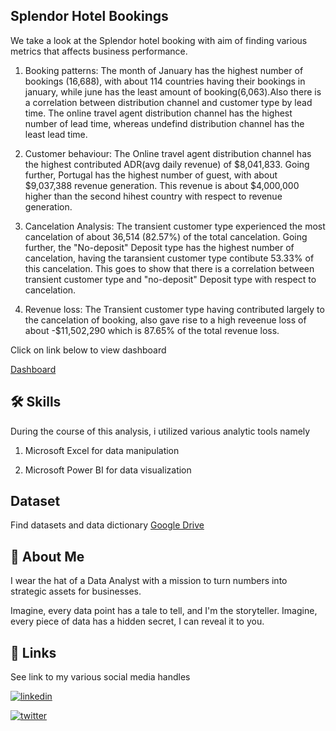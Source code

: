 
## Splendor Hotel Bookings

We take a look at the Splendor hotel booking with aim of finding various metrics that affects business performance.

1. Booking patterns:
The month of January has the highest number of bookings (16,688), with about 114 countries having their bookings in january, while june has the least amount of booking(6,063).Also there is a correlation between distribution channel and customer type by lead time.
The online travel agent distribution channel has the highest number of lead time, whereas undefind distribution channel has the least lead time.

2. Customer behaviour:
The Online travel agent distribution channel has the highest contributed ADR(avg daily revenue) of $8,041,833.
Going further, Portugal has the highest number of guest, with about $9,037,388 revenue generation. This revenue is about $4,000,000 higher than the second hihest country with respect to revenue generation.

3. Cancelation Analysis:
The transient customer type experienced the most cancelation of about 36,514 (82.57%) of the total cancelation. Going further, the "No-deposit" Deposit type has the highest number of cancelation, having the taransient customer type contibute 53.33% of this cancelation.
This goes to show that there is a correlation between transient customer type and "no-deposit" Deposit type with respect to cancelation.

4. Revenue loss:
The Transient customer type having contributed largely to the cancelation of booking, also gave rise to a high reveenue loss of about -$11,502,290 which is 87.65% of the total revenue loss.

Click on link below to view dashboard

 
[Dashboard](https://app.powerbi.com/view?r=eyJrIjoiYTU2MmEzOTQtNWVlNS00NjY2LWIxMzMtOWVlNDk4OGJiZmM4IiwidCI6IjA1MmE5NDA1LTY0MTItNGUyNy1hZTBjLWRiMTZhY2E1ZGViZCJ9)

## 🛠 Skills
During the course of this analysis, i utilized various analytic tools namely

1. Microsoft Excel for data manipulation

2. Microsoft Power BI for data visualization

## Dataset
Find datasets and data dictionary 
[Google Drive](https://drive.google.com/drive/folders/1fVXLsP4nvgJJ4kxiUx92Dk8KUJtEgJTQ)
## 🚀 About Me
I wear the hat of a Data Analyst with a mission to turn numbers into strategic assets for businesses.

Imagine, every data point has a tale to tell, and I'm the storyteller. Imagine, every piece of data has a hidden secret, I can reveal it to you.


## 🔗 Links
See link to my various social media handles

[![linkedin](https://img.shields.io/badge/linkedin-0A66C2?style=for-the-badge&logo=linkedin&logoColor=white)](https://www.linkedin.com/in/charles-onyebuchi/)

[![twitter](https://img.shields.io/badge/twitter-1DA1F2?style=for-the-badge&logo=twitter&logoColor=white)](https://twitter.com/CharlesPeterpa1)

